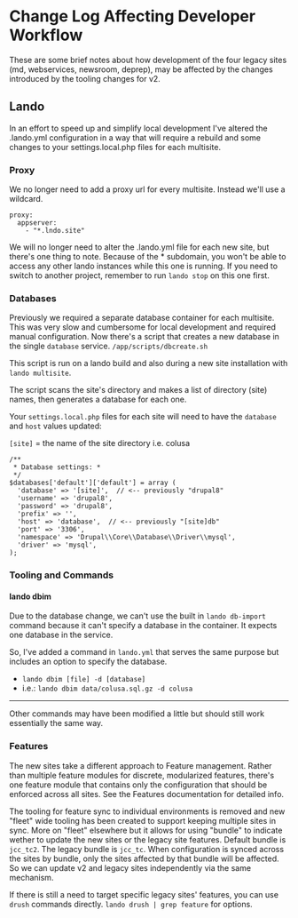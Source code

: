 # Change Log Affecting Developer Workflow

These are some brief notes about how development of the four legacy sites (md, webservices, newsroom, deprep), may be affected by the changes introduced by the tooling changes for v2.

## Lando

In an effort to speed up and simplify local development I've altered the .lando.yml configuration in a way that will require a rebuild and some changes to your settings.local.php files for each multisite.

### Proxy

We no longer need to add a proxy url for every multisite. Instead we'll use a wildcard.

```
proxy:
  appserver:
    - "*.lndo.site"
```

We will no longer need to alter the .lando.yml file for each new site, but there's one thing to note.  Because of the * subdomain, you won't be able to access any other lando instances while this one is running.  If you need to switch to another project, remember to run `lando stop` on this one first.

### Databases

Previously we required a separate database container for each multisite. This was very slow and cumbersome for local development and required manual configuration. Now there's a script that creates a new database in the single `database` service.  `/app/scripts/dbcreate.sh`

This script is run on a lando build and also during a new site installation with `lando multisite`.

The script scans the site's directory and makes a list of directory (site) names, then generates a database for each one.

Your `settings.local.php` files for each site will need to have the `database` and `host` values updated:

`[site]` = the name of the site directory i.e. colusa

```
/**
 * Database settings: *
 */
$databases['default']['default'] = array (
  'database' => '[site]',  // <-- previously "drupal8"
  'username' => 'drupal8',
  'password' => 'drupal8',
  'prefix' => '',
  'host' => 'database',  // <-- previously "[site]db"
  'port' => '3306',
  'namespace' => 'Drupal\\Core\\Database\\Driver\\mysql',
  'driver' => 'mysql',
);
```

### Tooling and Commands

#### lando dbim

Due to the database change, we can't use the built in `lando db-import` command because it can't specify a database in the container. It expects one database in the service.

So, I've added a command in `lando.yml` that serves the same purpose but includes an option to specify the database.

 - `lando dbim [file] -d [database]`
 - i.e.: `lando dbim data/colusa.sql.gz -d colusa`

---

Other commands may have been modified a little but should still work essentially the same way.


### Features

The new sites take a different approach to Feature management. Rather than multiple feature modules for discrete, modularized features, there's one feature module that contains only the configuration that should be enforced across all sites. See the Features documentation for detailed info.

The tooling for feature sync to individual environments is removed and new "fleet" wide tooling has been created to support keeping multiple sites in sync. More on "fleet" elsewhere but it allows for using "bundle" to indicate wether to update the new sites or the legacy site features.  Default bundle is `jcc_tc2`.  The legacy bundle is `jcc_tc`. When configuration is synced across the sites by bundle, only the sites affected by that bundle will be affected. So we can update v2 and legacy sites independently via the same mechanism.

If there is still a need to target specific legacy sites' features, you can use `drush` commands directly.  `lando drush | grep feature` for options.

